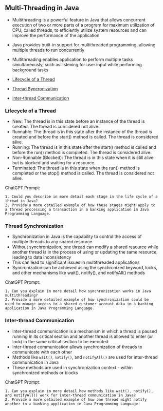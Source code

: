## Multi-Threading in Java
- Multithreading is a powerful feature in Java that allows concurrent execution of two or more parts of a program for maximum utilization of CPU, called threads, to efficiently utilize system resources and can improve the performance of the application
- Java provides built-in support for multithreaded programming, allowing multiple threads to run concurrently
- Multithreading enables application to perform multiple tasks simultaneously, such as listening for user input while performing background tasks

- [Lifecycle of a Thread](#lifecycle-of-a-thread)
- [Thread Syncronization](#thread-synchronization)
- [Inter-thread Communication](#inter-thread-communication)

### Lifecycle of a Thread
- New: The thread is in this state before an instance of the thread is created. The thread is considered not alive.
- Runnable: The thread is in this state after the instance of the thread is created and before the start() method is called. The thread is considered alive.
- Running: The thread is in this state after the start() method is called and before the run() method is completed. The thread is considered alive.
- Non-Runnable (Blocked): The thread is in this state when it is still alive but is blocked and waiting for a resource.
- Terminated: The thread is in this state when the run() method is completed or the stop() method is called. The thread is considered not alive.

ChatGPT Prompt:
```
1. Could you describe in more detail each stage in the life cycle of a thread in Java?
2. Provide a more detailed example of how these stages might apply to a thread processing a transaction in a banking application in Java Programming Language.
```

### Thread Synchronization
- Synchronization in Java is the capability to control the access of multiple threads to any shared resource
- Without synchronization, one thread can modify a shared resource while another thread is in the process of using or updating the same resource, leading to data inconsistency
- This can lead to significant issues in multithreaded applications
- Syncronization can be achieved using the synchronized keyword, locks, and other mechanisms like wait(), notify(), and notifyAll() methods

ChatGPT Prompt:
```
1. Can you explain in more detail how synchronization works in Java multithreading?
2. Provide a more detailed example of how synchronization could be used to manage access to a shared customer account data in a banking application in Java Programming Language.
```

### Inter-thread Communication
- Inter-thread communication is a mechanism in which a thread is paused running in its critical section and another thread is allowed to enter (or lock) in the same critical section to be executed
- Inter-thread communication allows synchronization of threads to communicate with each other
- Methods like `wait()`, `notify()`, and `notifyAll()` are used for inter-thread communication in Java
- These methods are used in synchronization context - within synchronized methods or blocks

ChatGPT Prompt:
```
1. Can you explain in more detail how methods like wait(), notify(), and notifyAll() work for inter-thread communication in Java?
2. Provide a more detailed example of how one thread might notify another in a banking application in Java Programming Language.
```
